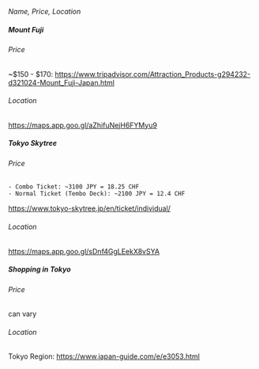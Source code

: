 *Name, Price, Location* 

##### Mount Fuji

###### Price
~$150 - $170: https://www.tripadvisor.com/Attraction_Products-g294232-d321024-Mount_Fuji-Japan.html
###### Location 
https://maps.app.goo.gl/aZhifuNejH6FYMyu9

##### Tokyo Skytree
###### Price
	- Combo Ticket: ~3100 JPY = 18.25 CHF
	- Normal Ticket (Tembo Deck): ~2100 JPY = 12.4 CHF
https://www.tokyo-skytree.jp/en/ticket/individual/
###### Location
https://maps.app.goo.gl/sDnf4GgLEekX8vSYA

##### Shopping in Tokyo
###### Price
can vary
###### Location
Tokyo Region:
https://www.japan-guide.com/e/e3053.html

